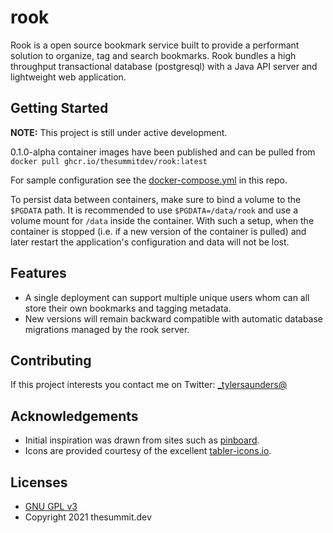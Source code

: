 # rook
Rook is a open source bookmark service built to provide a performant solution to organize,
tag and search bookmarks. Rook bundles a high throughput transactional database (postgresql)
with a Java API server and lightweight web application.

## Getting Started

**NOTE:** This project is still under active development.

0.1.0-alpha container images have been published and can be pulled from `docker pull ghcr.io/thesummitdev/rook:latest`

For sample configuration see the [docker-compose.yml](docker-compose.yml) in this repo.

To persist data between containers, make sure to bind a volume to the `$PGDATA` path. It is recommended to use `$PGDATA=/data/rook` and use a volume mount for `/data` inside the container. With such a setup, when the container is stopped (i.e. if a new version of the container is pulled) and later restart the application's configuration and data will not be lost.

## Features

* A single deployment can support multiple unique users whom can all store their own bookmarks and tagging metadata.
* New versions will remain backward compatible with automatic database migrations managed by the rook server.

## Contributing

If this project interests you contact me on Twitter: [_tylersaunders@](https://twitter.com/_tylersaunders)

## Acknowledgements

* Initial inspiration was drawn from sites such as [pinboard](https://pinboard.in/).
* Icons are provided courtesy of the excellent [tabler-icons.io](https://tabler-icons.io).

## Licenses

* [GNU GPL v3](http://www.gnu.org/licenses/gpl.html)
* Copyright 2021 thesummit.dev
